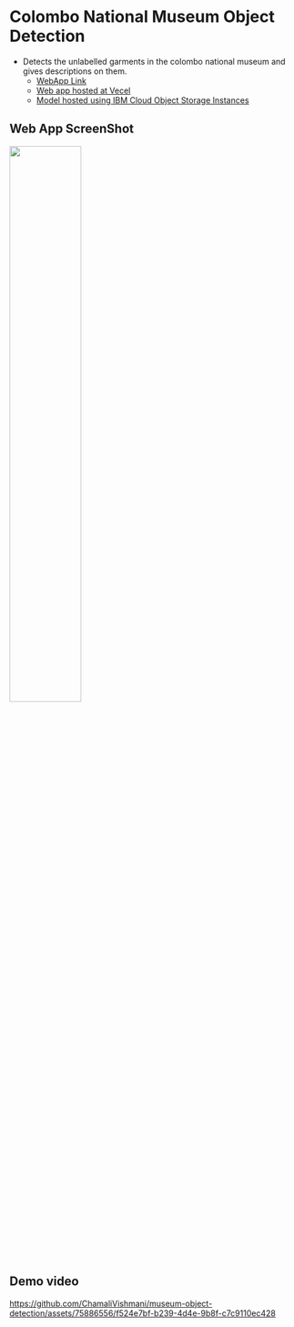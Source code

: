 # Colombo National Museum Object Detection

- Detects the unlabelled garments in the colombo national museum and gives descriptions on them.
  - [WebApp Link](https://museum-object-detection.vercel.app/)
  - [Web app hosted at Vecel](https://vercel.com/chamalivishmani/museum-object-detection)
  - [Model hosted using IBM Cloud Object Storage Instances](https://cloud.ibm.com/objectstorage)

## Web App ScreenShot

<img src="https://github.com/ChamaliVishmani/museum-object-detection/assets/75886556/95352cd3-9c69-4c25-b97d-02469fd873f3" width="50%">

## Demo video

https://github.com/ChamaliVishmani/museum-object-detection/assets/75886556/f524e7bf-b239-4d4e-9b8f-c7c9110ec428


